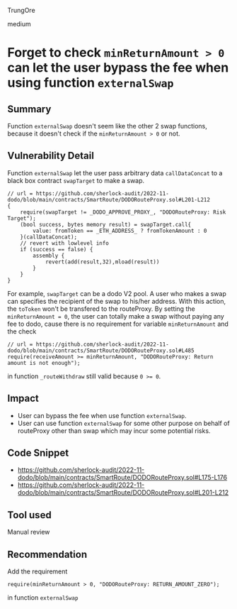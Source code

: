 TrungOre

medium

# Forget to check `minReturnAmount > 0` can let the user bypass the fee when using function `externalSwap`

## Summary
Function `externalSwap` doesn't seem like the other 2 swap functions, because it doesn't check if the `minReturnAmount > 0` or not. 

## Vulnerability Detail
Function `externalSwap` let the user pass arbitrary data `callDataConcat` to a black box contract `swapTarget` to make a swap. 
```solidity=
// url = https://github.com/sherlock-audit/2022-11-dodo/blob/main/contracts/SmartRoute/DODORouteProxy.sol#L201-L212
{
    require(swapTarget != _DODO_APPROVE_PROXY_, "DODORouteProxy: Risk Target");
    (bool success, bytes memory result) = swapTarget.call{
        value: fromToken == _ETH_ADDRESS_ ? fromTokenAmount : 0
    }(callDataConcat);
    // revert with lowlevel info
    if (success == false) {
        assembly {
            revert(add(result,32),mload(result))
        }
    }
}
```
For example, `swapTarget` can be a dodo V2 pool. A user who makes a swap can specifies the recipient of the swap to his/her address. With this action, the `toToken` won't be transfered to the routeProxy. By setting the `minReturnAmount = 0`, the user can totally make a swap without paying any fee to dodo, cause there is no requirement for variable `minReturnAmount` and the check
```solidity=
// url = https://github.com/sherlock-audit/2022-11-dodo/blob/main/contracts/SmartRoute/DODORouteProxy.sol#L485
require(receiveAmount >= minReturnAmount, "DODORouteProxy: Return amount is not enough");
```
in function `_routeWithdraw` still valid because `0 >= 0`. 

## Impact
* User can bypass the fee when use function `externalSwap`. 
* User can use function `externalSwap` for some other purpose on behalf of routeProxy other than swap which may incur some potential risks. 

## Code Snippet
* https://github.com/sherlock-audit/2022-11-dodo/blob/main/contracts/SmartRoute/DODORouteProxy.sol#L175-L176
* https://github.com/sherlock-audit/2022-11-dodo/blob/main/contracts/SmartRoute/DODORouteProxy.sol#L201-L212

## Tool used
Manual review 

## Recommendation
Add the requirement 
```solidity=
require(minReturnAmount > 0, "DODORouteProxy: RETURN_AMOUNT_ZERO");
```
in function `externalSwap`